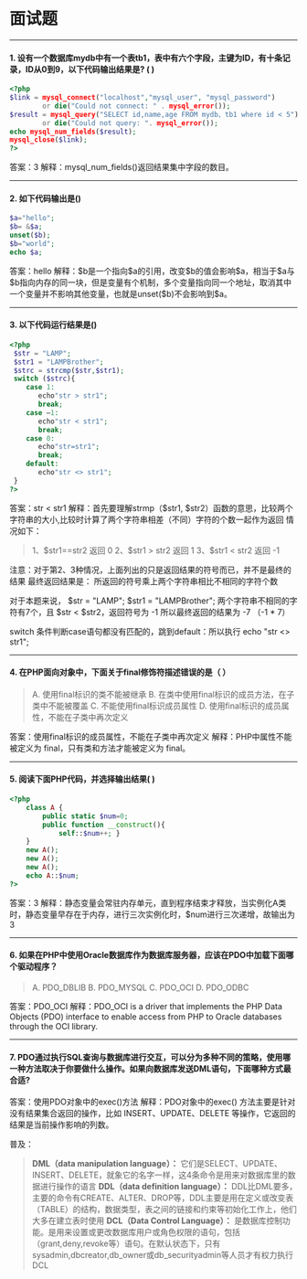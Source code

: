 # 面试题

---

#### 1. 设有一个数据库mydb中有一个表tb1，表中有六个字段，主键为ID，有十条记录，ID从0到9，以下代码输出结果是?  (   ) 

```php
<?php
$link = mysql_connect("localhost","mysql_user", "mysql_password")
        or die("Could not connect: " . mysql_error());
$result = mysql_query("SELECT id,name,age FROM mydb、tb1 where id < 5")
        or die("Could not query: ". mysql_error());
echo mysql_num_fields($result); 
mysql_close($link);
?>
```

答案：3 
解释：mysql_num_fields()返回结果集中字段的数目。

---

#### 2. 如下代码输出是()
```php
$a="hello";
$b= &$a;
unset($b);
$b="world";
echo $a;
```

答案：hello 
解释：\$b是一个指向\$a的引用，改变\$b的值会影响\$a，相当于\$a与\$b指向内存的同一块，但是变量有个机制，多个变量指向同一个地址，取消其中一个变量并不影响其他变量，也就是unset(\$b)不会影响到\$a。

---

#### 3. 以下代码运行结果是()
```php
<?php
 $str = "LAMP";
 $str1 = "LAMPBrother";
 $strc = strcmp($str,$str1);
 switch ($strc){
    case 1:
       echo"str > str1";
       break;
    case –1:
       echo"str < str1";
       break;
    case 0:
       echo"str=str1";
       break;
    default:
       echo"str <> str1";
 }
?>
```

答案：str < str1 
解释：首先要理解strmp（\$str1, \$str2）函数的意思，比较两个字符串的大小,比较时计算了两个字符串相差（不同）字符的个数一起作为返回
情况如下：

> 1、\$str1==str2   返回 0
> 2、\$str1 > str2   返回 1
> 3、\$str1 < str2   返回 -1

注意：对于第2、3种情况，上面列出的只是返回结果的符号而已，并不是最终的结果
          最终返回结果是：   所返回的符号乘上两个字符串相比不相同的字符个数

对于本题来说， \$str = "LAMP"; \$str1 = "LAMPBrother";
两个字符串不相同的字符有7个，且 \$str < \$str2，返回符号为 -1
所以最终返回的结果为 -7 （-1 * 7）

switch 条件判断case语句都没有匹配的，跳到default：所以执行  echo "str <> str1"; 

---

#### 4. 在PHP面向对象中，下面关于final修饰符描述错误的是（ ）
> A. 使用final标识的类不能被继承
> B. 在类中使用final标识的成员方法，在子类中不能被覆盖
> C. 不能使用final标识成员属性
> D. 使用final标识的成员属性，不能在子类中再次定义

答案：使用final标识的成员属性，不能在子类中再次定义 
解释：PHP中属性不能被定义为 final，只有类和方法才能被定义为 final。

---

#### 5. 阅读下面PHP代码，并选择输出结果(   ) 
```php
<?php 
    class A {
        public static $num=0;
        public function __construct(){
            self::$num++; }
    }
    new A();
    new A();
    new A();
    echo A::$num;
?>
```
答案：3 
解释：静态变量会常驻内存单元，直到程序结束才释放，当实例化A类时，静态变量早存在于内存，进行三次实例化时，\$num进行三次递增，故输出为3

---

#### 6. 如果在PHP中使用Oracle数据库作为数据库服务器，应该在PDO中加载下面哪个驱动程序？

> A. PDO_DBLIB
> B. PDO_MYSQL
> C. PDO_OCI
> D. PDO_ODBC

答案：PDO_OCI 
解释：PDO_OCI is a driver that implements the  PHP Data Objects (PDO) interface  to enable access from PHP to Oracle databases through the OCI library. 

---

#### 7. PDO通过执行SQL查询与数据库进行交互，可以分为多种不同的策略，使用哪一种方法取决于你要做什么操作。如果向数据库发送DML语句，下面哪种方式最合适?

答案：使用PDO对象中的exec()方法 
解释：PDO对象中的exec() 方法主要是针对没有结果集合返回的操作，比如 INSERT、UPDATE、DELETE 等操作，它返回的结果是当前操作影响的列数。

普及：
> **DML（data manipulation language）：** 它们是SELECT、UPDATE、INSERT、DELETE，就象它的名字一样，这4条命令是用来对数据库里的数据进行操作的语言 
> **DDL（data definition language）：** DDL比DML要多，主要的命令有CREATE、ALTER、DROP等，DDL主要是用在定义或改变表（TABLE）的结构，数据类型，表之间的链接和约束等初始化工作上，他们大多在建立表时使用 
> **DCL（Data Control Language）：** 是数据库控制功能。是用来设置或更改数据库用户或角色权限的语句，包括（grant,deny,revoke等）语句。在默认状态下，只有sysadmin,dbcreator,db_owner或db_securityadmin等人员才有权力执行DCL 
